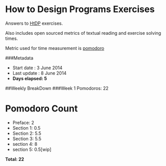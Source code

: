 How to Design Programs Exercises
================================

Answers to [HtDP](http://htdp.org/2003-09-26/Book/curriculum-Z-H-1.html)
exercises.

Also includes open sourced metrics of textual reading and exercise solving times.

Metric used for time measurement is [pomodoro](http://pomodorotechnique.com)

###Metadata
- Start date : 3 June 2014
- Last update : 8 June 2014
- **Days elapsed: 5**

##Weekly BreakDown
###Week 1
Pomodoros: 22



Pomodoro Count
==============

- Preface: 2
- Section 1: 0.5
- Section 2: 5.5
- Section 3: 5.5
- section 4: 8
- section 5: 0.5[wip]

**Total: 22**
